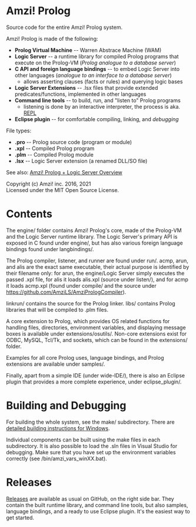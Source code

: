 # Amzi! Prolog

Source code for the entire Amzi! Prolog system.

Amzi! Prolog is made of the following:
  - **Prolog Virtual Machine** -- Warren Abstrace Machine (WAM)
  - **Logic Server** -- a runtime library for compiled Prolog programs that execute on the Prolog-VM (*Prolog analogue to a database server*)
  - **C API and foreign language bindings** -- to embed Logic Server into other languages (*analogue to an interface to a database server*)
    - allows asserting clauses (facts or rules) and querying logic bases
  - **Logic Server Extensions** -- .lsx files that provide extended predicates/functions, implemented in other languages
  - **Command line tools** -- to build, run, and "listen to" Prolog programs
    - listening is done by an interactive interpreter, the process is aka. [REPL](https://en.wikipedia.org/wiki/Read%E2%80%93eval%E2%80%93print_loop)
  - **Eclipse plugin** -- for comfortable compiling, linking, and *debugging*

File types:
  - **.pro** -- Prolog source code (program or module)
  - **.xpl** -- Compiled Prolog program
  - **.plm** -- Compiled Prolog module
  - **.lsx** -- Logic Server extension (a renamed DLL/SO file)

See also: [Amzi! Prolog + Logic Server Overview](https://www.amzi.com/AmziPrologLogicServer/white_papers/amzi_overview.php)

Copyright (c) Amzi! inc. 2016, 2021    
Licensed under the MIT Open Source License.

# Contents

The engine/ folder contains Amzi! Prolog's core, made of the Prolog-VM and the Logic Server runtime library.
The Logic Server's primary API is exposed in C found under engine/, but has also various foreign language bindings found under langbindings/.

The Prolog compiler, listener, and runner are found under run/. acmp, arun, and alis are the exact same executable, their actual purpose is identified by their filename only: for arun, the engine/Logic Server simply executes the passed .xpl file, for alis it loads alis.xpl (source under listen/), and for acmp it loads acmp.xpl (found under compile/ and the source under https://github.com/AmziLS/AmziPrologCompiler).

linkrun/ contains the source for the Prolog linker. libs/ contains Prolog libraries that will be compiled to .plm files.

A core extension to Prolog, which provides OS related functions for handling files, directories, environment variables, and displaying message boxes is available under extensions/osutils/. Non-core extensions exist for ODBC, MySQL, Tcl/Tk, and sockets, which can be found in the extensions/ folder.

Examples for all core Prolog uses, language bindings, and Prolog extensions are available under samples/.

Finally, apart from a simple IDE (under wide-IDE/), there is also an Eclipse plugin that provides a more complete experience, under eclipse_plugin/.

# Building and Debugging

For building the whole system, see the make/ subdirectory. There are [detailed building instructions for Windows](https://github.com/AmziLS/AmziProlog/blob/master/Windows%20compilation%20instructions.md).

Individual components can be built using the make files in each subdirectory. It is also possible to load the .sln files in Visual Studio for debugging. Make sure that you have set up the environment variables correctly (see /bin/amzi_vars_winXX.bat).

# Releases

[Releases](https://github.com/AmziLS/AmziProlog/releases) are available as usual on GitHub, on the right side bar. They contain the built runtime library, and command line tools, but also samples, language bindings, and a ready to use Eclipse plugin. It's the easiest way to get started.
